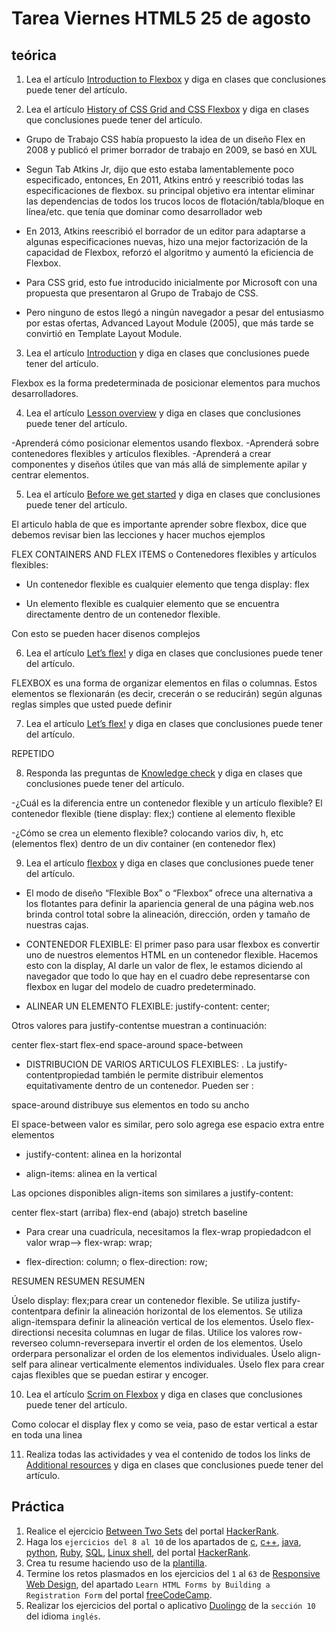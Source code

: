 # Tarea Viernes HTML5 25 de agosto

## teórica

1. Lea el artículo [Introduction to Flexbox](https://www.theodinproject.com/lessons/foundations-block-and-inline) y diga en clases que conclusiones puede tener del artículo.


2. Lea el artículo [History of CSS Grid and CSS Flexbox](https://medium.com/@BennyOgidan/history-of-css-grid-and-css-flexbox-658ae6cfe6d2) y diga en clases que conclusiones puede tener del artículo.

- Grupo de Trabajo CSS había propuesto la idea de un diseño Flex en 2008 y publicó el primer borrador de trabajo en 2009,  se basó en XUL

- Segun Tab Atkins Jr, dijo que esto estaba lamentablemente poco especificado, entonces, En 2011, Atkins entró y reescribió todas las especificaciones de flexbox. su principal objetivo era intentar eliminar las dependencias de todos los trucos locos de flotación/tabla/bloque en línea/etc. que tenía que dominar como desarrollador web

- En 2013, Atkins reescribió el borrador de un editor para adaptarse a algunas especificaciones nuevas,  hizo una mejor factorización de la capacidad de Flexbox, reforzó el algoritmo y aumentó la eficiencia de Flexbox.

- Para CSS grid, esto fue introducido inicialmente por Microsoft con una propuesta que presentaron al Grupo de Trabajo de CSS.

-  Pero ninguno de estos llegó a ningún navegador a pesar del entusiasmo por estas ofertas, Advanced Layout Module (2005), que más tarde se convirtió en Template Layout Module.

3. Lea el artículo [Introduction](https://www.theodinproject.com/lessons/foundations-introduction-to-flexbox#introduction) y diga en clases que conclusiones puede tener del artículo.

Flexbox es la forma predeterminada de posicionar elementos para muchos desarrolladores.

4. Lea el artículo [Lesson overview](https://www.theodinproject.com/lessons/foundations-introduction-to-flexbox#lesson-overview) y diga en clases que conclusiones puede tener del artículo.

-Aprenderá cómo posicionar elementos usando flexbox.
-Aprenderá sobre contenedores flexibles y artículos flexibles.
-Aprenderá a crear componentes y diseños útiles que van más allá de simplemente apilar y centrar elementos.

5. Lea el artículo [Before we get started](https://www.theodinproject.com/lessons/foundations-introduction-to-flexbox#before-we-get-started) y diga en clases que conclusiones puede tener del artículo.

El articulo habla de que es importante aprender sobre flexbox, dice que debemos revisar bien las lecciones y hacer muchos ejemplos

FLEX CONTAINERS AND FLEX ITEMS o Contenedores flexibles y artículos flexibles:

- Un contenedor flexible es cualquier elemento que tenga display: flex

- Un elemento flexible es cualquier elemento que se encuentra directamente dentro de un contenedor flexible.

Con esto se pueden hacer disenos complejos 

6. Lea el artículo [Let’s flex!](https://www.theodinproject.com/lessons/foundations-introduction-to-flexbox#lets-flex) y diga en clases que conclusiones puede tener del artículo.

FLEXBOX es una forma de organizar elementos en filas o columnas. Estos elementos se flexionarán (es decir, crecerán o se reducirán) según algunas reglas simples que usted puede definir

7. Lea el artículo [Let’s flex!](https://www.theodinproject.com/lessons/foundations-introduction-to-flexbox#lets-flex) y diga en clases que conclusiones puede tener del artículo.

REPETIDO 

8. Responda las preguntas de [Knowledge check](https://www.theodinproject.com/lessons/foundations-introduction-to-flexbox#knowledge-check) y diga en clases que conclusiones puede tener del artículo.

-¿Cuál es la diferencia entre un contenedor flexible y un artículo flexible?
El contenedor flexible (tiene display: flex;) contiene al elemento flexible

-¿Cómo se crea un elemento flexible? colocando varios div, h, etc (elementos flex) dentro de un div container (en contenedor flex) 

9. Lea el artículo [flexbox](https://internetingishard.netlify.app/html-and-css/flexbox/index.html) y diga en clases que conclusiones puede tener del artículo.

- El modo de diseño “Flexible Box” o “Flexbox” ofrece una alternativa a los flotantes para definir la apariencia general de una página web.nos brinda control total sobre la alineación, dirección, orden y tamaño de nuestras cajas.

- CONTENEDOR FLEXIBLE: El primer paso para usar flexbox es convertir uno de nuestros elementos HTML en un contenedor flexible. Hacemos esto con la display, Al darle un valor de flex, le estamos diciendo al navegador que todo lo que hay en el cuadro debe representarse con flexbox en lugar del modelo de cuadro predeterminado.

- ALINEAR UN ELEMENTO FLEXIBLE:   justify-content: center;  

Otros valores para justify-contentse muestran a continuación:

center
flex-start
flex-end
space-around
space-between

- DISTRIBUCION DE VARIOS ARTICULOS FLEXIBLES: . La justify-contentpropiedad también le permite distribuir elementos equitativamente dentro de un contenedor. Pueden ser :

space-around  distribuye sus elementos en todo su ancho

El space-between valor es similar, pero solo agrega ese espacio extra entre elementos

- justify-content: alinea en la horizontal

- align-items: alinea en la vertical

Las opciones disponibles align-items son similares a justify-content:

center
flex-start   (arriba)
flex-end      (abajo)
stretch
baseline

- Para crear una cuadrícula, necesitamos la flex-wrap propiedadcon el valor wrap--> flex-wrap: wrap;

- flex-direction: column; o flex-direction: row;

RESUMEN RESUMEN RESUMEN 

Úselo display: flex;para crear un contenedor flexible.
Se utiliza justify-contentpara definir la alineación horizontal de los elementos.
Se utiliza align-itemspara definir la alineación vertical de los elementos.
Úselo flex-directionsi necesita columnas en lugar de filas.
Utilice los valores row-reverseo column-reversepara invertir el orden de los elementos.
Úselo orderpara personalizar el orden de los elementos individuales.
Úselo align-self para alinear verticalmente elementos individuales.
Úselo flex para crear cajas flexibles que se puedan estirar y encoger.

10. Lea el artículo [Scrim on Flexbox](https://scrimba.com/learn/flexbox/your-first-flexbox-layout-flexbox-tutorial-canLGCw) y diga en clases que conclusiones puede tener del artículo.

Como colocar el display flex y como se veia, paso de estar vertical a estar en toda una linea

11. Realiza todas las actividades y vea el contenido de todos los links de [Additional resources](https://www.theodinproject.com/lessons/foundations-introduction-to-flexbox#additional-resources) y diga en clases que conclusiones puede tener del artículo.

## Práctica

1. Realice el ejercicio [Between Two Sets](https://www.hackerrank.com/challenges/between-two-sets/problem?isFullScreen=false) del portal [HackerRank](https://www.hackerrank.com/dashboard).
2. Haga los `ejercicios del 8 al 10` de los apartados de [c](https://www.hackerrank.com/domains/c), [c++](https://www.hackerrank.com/domains/cpp), [java](https://www.hackerrank.com/domains/java), [python](https://www.hackerrank.com/domains/python), [Ruby](https://www.hackerrank.com/domains/ruby), [SQL](https://www.hackerrank.com/domains/sql), [Linux shell](https://www.hackerrank.com/domains/shell), del portal [HackerRank](https://www.hackerrank.com/dashboard).
3. Crea tu resume haciendo uso de la [plantilla](https://docs.google.com/document/d/1jfUa4HGBDjt2peJPQ0Wg1YhdGkCoSysS6QMT4u8bCic/edit?usp=sharing).
4. Termine los retos plasmados en los ejercicios del `1` al `63` de [Responsive Web Design](https://www.freecodecamp.org/learn/2022/responsive-web-design/), del apartado `Learn HTML Forms by Building a Registration Form` del portal [freeCodeCamp](https://www.freecodecamp.org/learn/).
5. Realizar los ejercicios del portal o aplicativo [Duolingo](https://www.duolingo.com/learn) de la `sección 10` del idioma `inglés`.